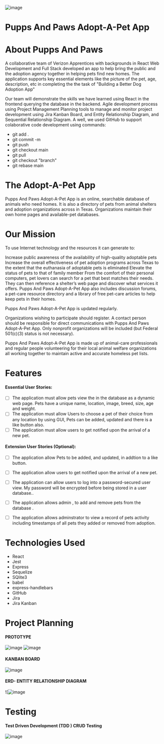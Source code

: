 ![image](https://user-images.githubusercontent.com/94469645/153128713-081ea0c9-cc90-45d2-84fe-2980a80a53c5.png)

#  Pupps And Paws Adopt-A-Pet App
####
# About Pupps And Paws 
A collaborative team of Verizon Apprentices with backgrounds in React Web Development and Full Stack developed an app to help bring the public and the adoption agency together in helping pets find new homes.  The application supports key essential elements like the picture of the pet, age, description, etc in completing the the task of "Building a Better Dog Adoption App"

Our team will demonstrate the skills we have learned using React in the frontend querying the database in the backend. Agile development process using Project Management Planning tools to manage and monitor project development using Jira Kanban Board, and Entity Relationship Diagram, and Sequential Relationship Diagram. A well, we used GitHub to support colaborative code development using commands:
<ul> <li>git add .</li> <li>git commit -m</li><li>git push</li><li>git checkout main</li><li>git pull</li><li>git checkout "branch"</li><li>git rebase main</li> </ul>

# The Adopt-A-Pet App
Pupps And Paws Adopt-A-Pet App is an online, searchable database of animals who need homes. It is also a directory of pets from animal shelters and adoption organizations across in Texas. Organizations maintain their own home pages and available-pet databases.

# Our Mission
To use Internet technology and the resources it can generate to:

Increase public awareness of the availability of high-quality adoptable pets
Increase the overall effectiveness of pet adoption programs across Texas to the extent that the euthanasia of adoptable pets is eliminated
Elevate the status of pets to that of family member
From the comfort of their personal computers, pet lovers can search for a pet that best matches their needs. They can then reference a shelter’s web page and discover what services it offers. Pupps And Paws Adopt-A-Pet App also includes discussion forums, a pet-care resource directory and a library of free pet-care articles to help keep pets in their homes.

Pupps And Paws Adopt-A-Pet App is updated regularly.

Organizations wishing to participate should register. A contact person should be responsible for direct communications with Pupps And Paws Adopt-A-Pet App. Only nonprofit organizations will be included (but Federal 501(c)(3) status is not necessary).

Pupps And Paws Adopt-A-Pet App is made up of animal-care professionals and regular people volunteering for their local animal welfare organizations all working together to maintain active and accurate homeless pet lists. 


# Features
#### Essential User Stories:

- [ ] The application must allow pets view the in the database as a dynamic web page.  Pets have a unique name, location, image, breed, size, age and weight.
- [ ] The application must allow Users to choose a pet of their choice from any location by using GUI, Pets can be added, updated and there is a like button also.
- [ ] The application must allow users to get notified upon the arrival of a new pet.

#### Extension User Stories (Optional):
- [ ] The application allow Pets to be added, and updated, in addtion to a like button.
- [ ] The application allow users to get notified upon the arrival of a new pet.
- [ ] The application can allow users to log into a password-secured user view.  My password will be encrypted before being stored in a user database..
- [ ] The application allows admin , to add and remove pets from the database .
- [ ] The application allows adminstrator to view a record of pets activity including timestamps of all pets they added or removed from adoption.


# Technologies Used
<ul>
      <li>React</li>
      <li>Jest</li>
      <li>Express</li>
      <li>Sequelize</li>
      <li>SQlite3</li>
      <li>babel</li>
      <li>express-handlebars</li>
      <li>GitHub</li>
      <li>Jira</li>
      <li>Jira Kanban</li>
      
  </ul>
  
# Project Planning
#### PROTOTYPE
![image](https://user-images.githubusercontent.com/94469645/153129139-4fe60623-fd3a-4612-9b8a-dc9ef584ba6e.png)
![image](https://user-images.githubusercontent.com/94469645/153130534-c695aa19-e54b-48a8-821f-71f6972c6297.png)




#### KANBAN BOARD

![image](https://user-images.githubusercontent.com/94469645/153622451-6b7f1c0d-abeb-491f-8969-35917935061a.png)




#### ERD- ENTITY RELATIONSHIP DIAGRAM
![![image](https://user-images.githubusercontent.com/61039707/152599386-57dec078-8cdf-4e5c-8c30-411afbb6e07f.png)



  
# Testing
#### Test Driven Development (TDD ) CRUD Testing
![image](https://user-images.githubusercontent.com/61039707/153482977-79a58af0-625f-4b18-a7e0-793fbdee15ac.png)
